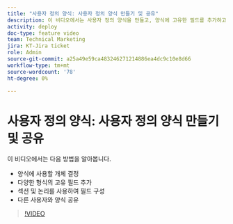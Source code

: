 ```yaml
---
title: "사용자 정의 양식: 사용자 정의 양식 만들기 및 공유"
description: 이 비디오에서는 사용자 정의 양식을 만들고, 양식에 고유한 필드를 추가하고, 섹션 및 논리를 사용하여 필드를 구성하고, 사용자와 양식을 공유하는 방법에 대해 알아봅니다.
activity: deploy
doc-type: feature video
team: Technical Marketing
jira: KT-Jira ticket
role: Admin
source-git-commit: a25a49e59ca483246271214886ea4dc9c10e8d66
workflow-type: tm+mt
source-wordcount: '78'
ht-degree: 0%

---
```


# 사용자 정의 양식: 사용자 정의 양식 만들기 및 공유

이 비디오에서는 다음 방법을 알아봅니다.

* 양식에 사용할 개체 결정
* 다양한 형식의 고유 필드 추가
* 섹션 및 논리를 사용하여 필드 구성
* 다른 사용자와 양식 공유

>[!VIDEO](https://video.tv.adobe.com/v/335172/?quality=12&learn=on)
